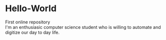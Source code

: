 # Hello-World
First online repository  
I'm an enthusiasic computer science student who is willing to automate and digitize our day to day life.
